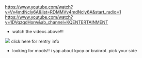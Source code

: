 https://www.youtube.com/watch?v=Vv4mdNcly6A&list=RDMMVv4mdNcly6A&start_radio=1 
https://www.youtube.com/watch?v=1DVqzqdHorw&ab_channel=KQENTERTAINMENT   
  - watch the videos above!!!

 [![](https://biscuit.crd.co/assets/images/gallery42/28364565.gif?v=cc1c6dfa)](https://rentry.co/is5brv7s)  click here for rentry info 
  -  looking for moots!! i yap about kpop or brainrot. pick your side
  



